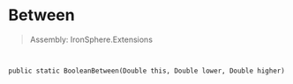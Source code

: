 ﻿

# Between

> Assembly: IronSphere.Extensions



```


public static BooleanBetween(Double this, Double lower, Double higher)
```